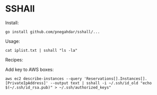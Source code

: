 SSHAll 
=======

Install:

    go install github.com/pnegahdar/sshall/...

Usage:

    cat iplist.txt | sshall "ls -la"
     
     
 Recipes:
 
 Add key to AWS boxes:
 
    aws ec2 describe-instances --query 'Reservations[].Instances[].[PrivateIpAddress]' --output text | sshall -i ~/.ssh/id_old "echo $(~/.ssh/id_rsa.pub)" > ~/.ssh/authorized_keys"
        
